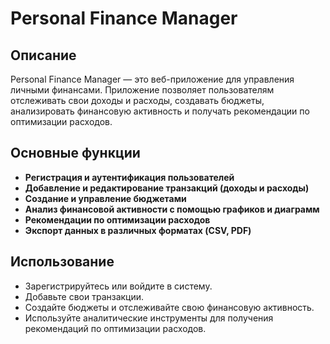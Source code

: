 # Personal Finance Manager

## Описание

Personal Finance Manager — это веб-приложение для управления личными финансами. Приложение позволяет пользователям отслеживать свои доходы и расходы, создавать бюджеты, анализировать финансовую активность и получать рекомендации по оптимизации расходов.

## Основные функции

- **Регистрация и аутентификация пользователей**
- **Добавление и редактирование транзакций (доходы и расходы)**
- **Создание и управление бюджетами**
- **Анализ финансовой активности с помощью графиков и диаграмм**
- **Рекомендации по оптимизации расходов**
- **Экспорт данных в различных форматах (CSV, PDF)**
## Использование
- Зарегистрируйтесь или войдите в систему.
- Добавьте свои транзакции.
- Создайте бюджеты и отслеживайте свою финансовую активность.
- Используйте аналитические инструменты для получения рекомендаций по оптимизации расходов.
